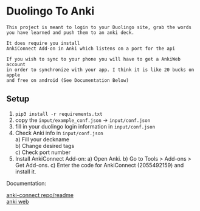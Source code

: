 # Duolingo To Anki

    This project is meant to login to your Duolingo site, grab the words
    you have learned and push them to an anki deck. 
    
    It does require you install
    AnkiConnect Add-on in Anki which listens on a port for the api
    
    If you wish to sync to your phone you will have to get a AnkiWeb account
    in order to synchronize with your app. I think it is like 20 bucks on apple
    and free on android (See Documentation Below)
    
## Setup

1) `pip3 install -r requirements.txt`
2) copy the `input/example_conf.json` -> `input/conf.json`
3) fill in your duolingo login information in `input/conf.json`
4) Check Anki info in `input/conf.json`  
    a) Fill your deckname  
    b) Change desired tags  
    c) Check port number  
5) Install AnkiConnect Add-on:
    a) Open Anki.
    b) Go to Tools > Add-ons > Get Add-ons.
    c) Enter the code for AnkiConnect (2055492159) and install it.
    

Documentation:

[anki-connect repo/readme](https://git.foosoft.net/alex/anki-connect)  
[anki web](https://ankiweb.net/)  